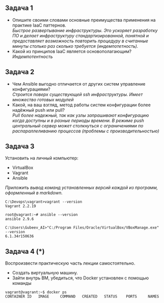 ## Задача 1

- Опишите своими словами основные преимущества применения на практике IaaC паттернов.   
*Быстрое развертывание инфраструктуры. Это ускоряет разработку ПО и делает инфраструктуру стандартизированной, понятной и предоставляет возможность повторить процедуру в считанные минуты столько раз сколько требуется (индемпотетность).*
- Какой из принципов IaaC является основополагающим?   
*Индемпотентность*

## Задача 2

- Чем Ansible выгодно отличается от других систем управление конфигурациями?   
*Строится поверх существующей ssh инфраструктуры. Имеет множество готовых модулей*
- Какой, на ваш взгляд, метод работы систем конфигурации более надёжный push или pull?   
*Pull более надежный, так как узлы запрашивают конфигурацию когда доступны и в разные периоды времени. В режиме push центральный сервер может столкнуться с ограничениями по распараллеливанию процессов (проблемы с производительностью)*

## Задача 3

Установить на личный компьютер:

- VirtualBox
- Vagrant
- Ansible

*Приложить вывод команд установленных версий каждой из программ, оформленный в markdown.*   
```
C:\Devops\vagrant>vagrant --version
Vagrant 2.2.19
```
```
root@vagrant:~# ansible --version
ansible 2.9.6 
```
```
C:\Users\Gubeev_AI>"C:/Program Files/Oracle/VirtualBox/VBoxManage.exe" --version
6.1.34r150636
```
## Задача 4 (*)

Воспроизвести практическую часть лекции самостоятельно.

- Создать виртуальную машину.
- Зайти внутрь ВМ, убедиться, что Docker установлен с помощью команды
```
vagrant@vagrant:~$ docker ps
CONTAINER ID   IMAGE     COMMAND   CREATED   STATUS    PORTS     NAMES 
```
